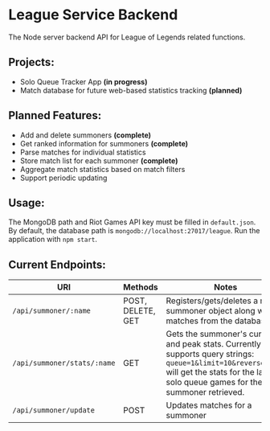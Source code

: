 # League Service Backend

The Node server backend API for League of Legends related functions.

Projects:
---
- Solo Queue Tracker App **(in progress)**
- Match database for future web-based statistics tracking **(planned)**

Planned Features:
---
- Add and delete summoners **(complete)**
- Get ranked information for summoners **(complete)**
- Parse matches for individual statistics
- Store match list for each summoner **(complete)**
- Aggregate match statistics based on match filters
- Support periodic updating

Usage:
---

The MongoDB path and Riot Games API key must be filled in `default.json`.
By default, the database path is `mongodb://localhost:27017/league`.
Run the application with `npm start`.

Current Endpoints:
---
|**URI**|**Methods**|**Notes**|
|---|---|---|
|`/api/summoner/:name`|POST, DELETE, GET|Registers/gets/deletes a raw summoner object along with its matches from the database|
|`/api/summoner/stats/:name`|GET|Gets the summoner's current and peak stats. Currently supports query strings: `queue=1&limit=10&reverse=true` will get the stats for the last 10 solo queue games for the summoner retrieved.|
|`/api/summoner/update`|POST|Updates matches for a summoner|
